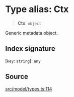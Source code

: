 # Type alias: Ctx

> **Ctx**: `object`

Generic metadata object.

## Index signature

 \[`key`: `string`\]: `any`

## Source

[src/model/types.ts:114](https://github.com/dexaai/llm-tools/blob/0d08c9c/src/model/types.ts#L114)
